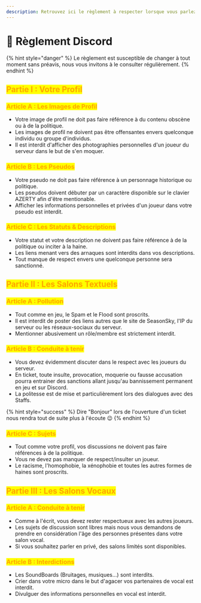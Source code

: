 ```yaml
---
description: Retrouvez ici le règlement à respecter lorsque vous parlez sur le Discord
---
```


# 🤚 Règlement Discord

{% hint style="danger" %}
Le règlement est susceptible de changer à tout moment sans préavis, nous vous invitons à le consulter régulièrement.
{% endhint %}

## <mark style="color:orange;">Partie I : Votre Profil</mark>

### <mark style="color:orange;">Article A : Les Images de Profil</mark>

* Votre image de profil ne doit pas faire référence à du contenu obscène ou à de la politique.
* Les images de profil ne doivent pas être offensantes envers quelconque individu ou groupe d'individus.
* Il est interdit d'afficher des photographies personnelles d'un joueur du serveur dans le but de s'en moquer.

### <mark style="color:orange;">Article B : Les Pseudos</mark>

* Votre pseudo ne doit pas faire référence à un personnage historique ou politique.
* Les pseudos doivent débuter par un caractère disponible sur le clavier AZERTY afin d'être mentionable.
* Afficher les informations personnelles et privées d'un joueur dans votre pseudo est interdit.

### <mark style="color:orange;">Article C : Les Statuts & Descriptions</mark>

* Votre statut et votre description ne doivent pas faire référence à de la politique ou inciter à la haine.
* Les liens menant vers des arnaques sont interdits dans vos descriptions.
* Tout manque de respect envers une quelconque personne sera sanctionné.

## <mark style="color:orange;">Partie II : Les Salons Textuels</mark>

### <mark style="color:orange;">Article A : Pollution</mark>

* Tout comme en jeu, le Spam et le Flood sont proscrits.
* Il est interdit de poster des liens autres que le site de SeasonSky, l'IP du serveur ou les réseaux-sociaux du serveur.
* Mentionner abusivement un rôle/membre est strictement interdit.

### <mark style="color:orange;">Article B : Conduite à tenir</mark>

* Vous devez évidemment discuter dans le respect avec les joueurs du serveur.
* En ticket, toute insulte, provocation, moquerie ou fausse accusation pourra entrainer des sanctions allant jusqu'au bannissement permanent en jeu et sur Discord.
* La politesse est de mise et particulièrement lors des dialogues avec des Staffs.&#x20;

{% hint style="success" %}
Dire "Bonjour" lors de l'ouverture d'un ticket nous rendra tout de suite plus à l'écoute :wink:
{% endhint %}

### <mark style="color:orange;">Article C : Sujets</mark>

* Tout comme votre profil, vos discussions ne doivent pas faire références à de la politique.
* Vous ne devez pas manquer de respect/insulter un joueur.
* Le racisme, l'homophobie, la xénophobie et toutes les autres formes de haines sont proscrits.

## <mark style="color:orange;">Partie III : Les Salons Vocaux</mark>

### <mark style="color:orange;">Article A : Conduite à tenir</mark>

* Comme à l'écrit, vous devez rester respectueux avec les autres joueurs.
* Les sujets de discussion sont libres mais nous vous demandons de prendre en considération l'âge des personnes présentes dans votre salon vocal.
* Si vous souhaitez parler en privé, des salons limités sont disponibles.

### <mark style="color:orange;">Article B : Interdictions</mark>

* Les SoundBoards (Bruitages, musiques...) sont interdits.
* Crier dans votre micro dans le but d'agacer vos partenaires de vocal est interdit.
* Divulguer des informations personnelles en vocal est interdit.
